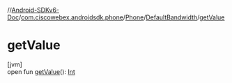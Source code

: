 //[Android-SDKv6-Doc](../../../../index.md)/[com.ciscowebex.androidsdk.phone](../../index.md)/[Phone](../index.md)/[DefaultBandwidth](index.md)/[getValue](get-value.md)

# getValue

[jvm]\
open fun [getValue](get-value.md)(): [Int](https://kotlinlang.org/api/latest/jvm/stdlib/kotlin/-int/index.html)
